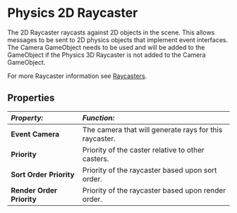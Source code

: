 # Physics 2D Raycaster

The 2D Raycaster raycasts against 2D objects in the scene. This allows messages to be sent to 2D physics objects that
implement event interfaces. The Camera GameObject needs to be used and will be added to the GameObject if the Physics 3D
Raycaster is not added to the Camera GameObject.

For more Raycaster information see [Raycasters](Raycasters.md).

## Properties

|**_Property:_** |**_Function:_** |
|:---|:---|
|__Event Camera__ | The camera that will generate rays for this raycaster. |
|__Priority__ | Priority of the caster relative to other casters. |
|__Sort Order Priority__ | Priority of the raycaster based upon sort order. |
|__Render Order Priority__ | Priority of the raycaster based upon render order. |

